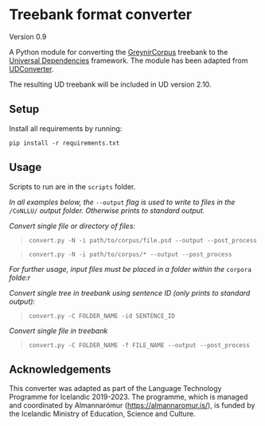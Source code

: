 # Treebank format converter
Version 0.9

A Python module for converting the [GreynirCorpus](https://github.com/mideind/GreynirCorpus) treebank to the [Universal Dependencies](https://universaldependencies.org/) framework. The module has been adapted from [UDConverter](https://github.com/thorunna/UDConverter).

The resulting UD treebank will be included in UD version 2.10.

## Setup

Install all requirements by running: 

`pip install -r requirements.txt`

## Usage

Scripts to run are in the `scripts` folder.

_In all examples below, the_ `--output` _flag is used to write to files in the_ `/CoNLLU/` _output folder. Otherwise prints to standard output._

*Convert single file or directory of files:*

> `convert.py -N -i path/to/corpus/file.psd --output --post_process`

> `convert.py -N -i path/to/corpus/* --output --post_process`

_For further usage, input files must be placed in a folder within the_ `corpora` _folde:r_

*Convert single tree in treebank using sentence ID (only prints to standard output):*

> `convert.py -C FOLDER_NAME -id SENTENCE_ID`

*Convert single file in treebank*

> `convert.py -C FOLDER_NAME -f FILE_NAME --output --post_process`


## Acknowledgements

This converter was adapted as part of the Language Technology Programme for Icelandic 2019-2023. The programme, which is managed and coordinated by Almannarómur (https://almannaromur.is/), is funded by the Icelandic Ministry of Education, Science and Culture.
